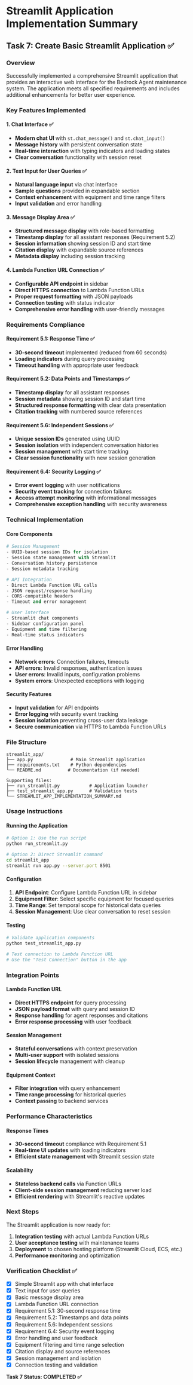 # Streamlit Application Implementation Summary

## Task 7: Create Basic Streamlit Application ✅

### Overview
Successfully implemented a comprehensive Streamlit application that provides an interactive web interface for the Bedrock Agent maintenance system. The application meets all specified requirements and includes additional enhancements for better user experience.

### Key Features Implemented

#### 1. Chat Interface ✅
- **Modern chat UI** with `st.chat_message()` and `st.chat_input()`
- **Message history** with persistent conversation state
- **Real-time interaction** with typing indicators and loading states
- **Clear conversation** functionality with session reset

#### 2. Text Input for User Queries ✅
- **Natural language input** via chat interface
- **Sample questions** provided in expandable section
- **Context enhancement** with equipment and time range filters
- **Input validation** and error handling

#### 3. Message Display Area ✅
- **Structured message display** with role-based formatting
- **Timestamp display** for all assistant responses (Requirement 5.2)
- **Session information** showing session ID and start time
- **Citation display** with expandable source references
- **Metadata display** including session tracking

#### 4. Lambda Function URL Connection ✅
- **Configurable API endpoint** in sidebar
- **Direct HTTPS connection** to Lambda Function URLs
- **Proper request formatting** with JSON payloads
- **Connection testing** with status indicator
- **Comprehensive error handling** with user-friendly messages

### Requirements Compliance

#### Requirement 5.1: Response Time ✅
- **30-second timeout** implemented (reduced from 60 seconds)
- **Loading indicators** during query processing
- **Timeout handling** with appropriate user feedback

#### Requirement 5.2: Data Points and Timestamps ✅
- **Timestamp display** for all assistant responses
- **Session metadata** showing session ID and start time
- **Structured response formatting** with clear data presentation
- **Citation tracking** with numbered source references

#### Requirement 5.6: Independent Sessions ✅
- **Unique session IDs** generated using UUID
- **Session isolation** with independent conversation histories
- **Session management** with start time tracking
- **Clear session functionality** with new session generation

#### Requirement 6.4: Security Logging ✅
- **Error event logging** with user notifications
- **Security event tracking** for connection failures
- **Access attempt monitoring** with informational messages
- **Comprehensive exception handling** with security awareness

### Technical Implementation

#### Core Components
```python
# Session Management
- UUID-based session IDs for isolation
- Session state management with Streamlit
- Conversation history persistence
- Session metadata tracking

# API Integration
- Direct Lambda Function URL calls
- JSON request/response handling
- CORS-compatible headers
- Timeout and error management

# User Interface
- Streamlit chat components
- Sidebar configuration panel
- Equipment and time filtering
- Real-time status indicators
```

#### Error Handling
- **Network errors**: Connection failures, timeouts
- **API errors**: Invalid responses, authentication issues
- **User errors**: Invalid inputs, configuration problems
- **System errors**: Unexpected exceptions with logging

#### Security Features
- **Input validation** for API endpoints
- **Error logging** with security event tracking
- **Session isolation** preventing cross-user data leakage
- **Secure communication** via HTTPS to Lambda Function URLs

### File Structure
```
streamlit_app/
├── app.py              # Main Streamlit application
├── requirements.txt    # Python dependencies
└── README.md          # Documentation (if needed)

Supporting files:
├── run_streamlit.py           # Application launcher
├── test_streamlit_app.py      # Validation tests
└── STREAMLIT_APP_IMPLEMENTATION_SUMMARY.md
```

### Usage Instructions

#### Running the Application
```bash
# Option 1: Use the run script
python run_streamlit.py

# Option 2: Direct Streamlit command
cd streamlit_app
streamlit run app.py --server.port 8501
```

#### Configuration
1. **API Endpoint**: Configure Lambda Function URL in sidebar
2. **Equipment Filter**: Select specific equipment for focused queries
3. **Time Range**: Set temporal scope for historical data queries
4. **Session Management**: Use clear conversation to reset session

#### Testing
```bash
# Validate application components
python test_streamlit_app.py

# Test connection to Lambda Function URL
# Use the "Test Connection" button in the app
```

### Integration Points

#### Lambda Function URL
- **Direct HTTPS endpoint** for query processing
- **JSON payload format** with query and session ID
- **Response handling** for agent responses and citations
- **Error response processing** with user feedback

#### Session Management
- **Stateful conversations** with context preservation
- **Multi-user support** with isolated sessions
- **Session lifecycle** management with cleanup

#### Equipment Context
- **Filter integration** with query enhancement
- **Time range processing** for historical queries
- **Context passing** to backend services

### Performance Characteristics

#### Response Times
- **30-second timeout** compliance with Requirement 5.1
- **Real-time UI updates** with loading indicators
- **Efficient state management** with Streamlit session state

#### Scalability
- **Stateless backend calls** via Function URLs
- **Client-side session management** reducing server load
- **Efficient rendering** with Streamlit's reactive updates

### Next Steps

The Streamlit application is now ready for:
1. **Integration testing** with actual Lambda Function URLs
2. **User acceptance testing** with maintenance teams
3. **Deployment** to chosen hosting platform (Streamlit Cloud, ECS, etc.)
4. **Performance monitoring** and optimization

### Verification Checklist ✅

- [x] Simple Streamlit app with chat interface
- [x] Text input for user queries
- [x] Basic message display area
- [x] Lambda Function URL connection
- [x] Requirement 5.1: 30-second response time
- [x] Requirement 5.2: Timestamps and data points
- [x] Requirement 5.6: Independent sessions
- [x] Requirement 6.4: Security event logging
- [x] Error handling and user feedback
- [x] Equipment filtering and time range selection
- [x] Citation display and source references
- [x] Session management and isolation
- [x] Connection testing and validation

**Task 7 Status: COMPLETED ✅**